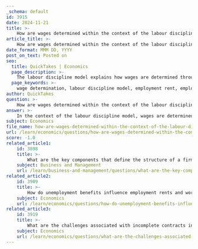 ```yaml
---
_schema: default
id: 3915
date: 2024-11-21
title: >-
    How are wages determined within the context of the labour discipline model?
article_title: >-
    How are wages determined within the context of the labour discipline model?
date_format: MMM DD, YYYY
post_on_text: Posted on
seo:
  title: QuickTakes | Economics
  page_description: >-
    The labour discipline model explains how wages are determined through strategic interactions between employers and employees, highlighting the role of employment rents in incentivizing higher effort from workers.
  page_keywords: >-
    wage determination, labour discipline model, employment rent, employee effort, monitoring, strategic interaction, incentive-compatible wage, sequential game framework, firm performance, Bowles 1980s
author: QuickTakes
question: >-
    How are wages determined within the context of the labour discipline model?
answer: >-
    In the context of the labour discipline model, wages are determined through a strategic interaction between employers and employees, where the goal is to incentivize workers to exert higher levels of effort while minimizing the risk of job loss. This model, developed by Bowles in the 1980s, highlights the importance of employment rents—economic rents associated with holding a job—which play a crucial role in wage determination.\n\n### Key Aspects of Wage Determination in the Labour Discipline Model:\n\n1. **Employment Rent**: The concept of employment rent refers to the economic benefit that employees derive from their jobs, which they would lose if they were to become unemployed. When the cost of job loss is significant, employees are more likely to work harder to avoid losing their jobs. Therefore, employers can set higher wages to increase this employment rent, thereby motivating employees to exert greater effort.\n\n2. **Effort and Wages**: The model posits that wages directly influence the level of effort that employees are willing to provide. Higher wages increase the cost of job loss, which in turn raises the incentive for employees to work harder. This relationship is often represented in the form of a wage-setting curve, where the wage level is linked to the expected effort level of workers.\n\n3. **Monitoring and Effort Response**: Employers must also consider the level of monitoring (denoted as \( m \)) they implement to ensure that employees are working effectively. The model assumes that employers are aware of the best-effort response of workers, which is influenced by the wage rate, the level of monitoring, and the fallback option available to workers (denoted as \( z \)). \n\n4. **Cost of Achieving Labour Discipline**: The model indicates that it becomes more expensive for firms to maintain labour discipline when the required effort level increases or when the disutility of effort rises. In such cases, the incentive-compatible wage must be higher to ensure that employees remain motivated to work hard.\n\n5. **Sequential Game Framework**: The interaction between employers and employees can be viewed as a sequential game where the employer first sets a wage, and then the employee decides on the level of effort to exert. This dynamic illustrates the strategic nature of wage setting and effort determination.\n\nIn summary, within the labour discipline model, wages are not merely a cost to the employer but a critical tool for influencing employee behavior and ensuring productivity. By strategically setting wages that incorporate employment rents, employers can effectively motivate their workforce to maintain high levels of effort, thereby enhancing overall firm performance.
subject: Economics
file_name: how-are-wages-determined-within-the-context-of-the-labour-discipline-model.md
url: /learn/economics/questions/how-are-wages-determined-within-the-context-of-the-labour-discipline-model
score: -1.0
related_article1:
    id: 3898
    title: >-
        What are the key components that define the structure of a firm?
    subject: Business and Management
    url: /learn/business-and-management/questions/what-are-the-key-components-that-define-the-structure-of-a-firm
related_article2:
    id: 3909
    title: >-
        How do unemployment benefits influence employment rents and worker behavior?
    subject: Economics
    url: /learn/economics/questions/how-do-unemployment-benefits-influence-employment-rents-and-worker-behavior
related_article3:
    id: 3919
    title: >-
        What are the challenges associated with incomplete contracts in principal-agent models?
    subject: Economics
    url: /learn/economics/questions/what-are-the-challenges-associated-with-incomplete-contracts-in-principalagent-models
---
```


&nbsp;